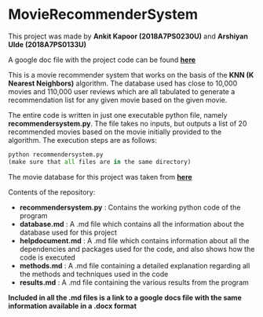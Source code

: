 # MovieRecommenderSystem

This project was made by **Ankit Kapoor (2018A7PS0230U)** and **Arshiyan Ulde (2018A7PS0133U)**

A google doc file with the project code can be found **[here](https://docs.google.com/document/d/1z1q6Oh120H23QrNxgsySyrqLpOPkwLUC/edit?usp=sharing&ouid=117806499075101418555&rtpof=true&sd=true)**

This is a movie recommender system that works on the basis of the **KNN (K Nearest Neighbors)** algorithm. The database used has close to 10,000 movies and 110,000 user reviews which are all tabulated to generate a recommendation list for any given movie based on the given movie.

The entire code is written in just one executable python file, namely **recommendersystem.py**. The file takes no inputs, but outputs a list of 20 recommended movies based on the movie initially provided to the algorithm. The execution steps are as follows:

~~~python
python recommendersystem.py
(make sure that all files are in the same directory)
~~~

The movie database for this project was taken from **[here](https://github.com/Praful2000/YoutubeLectures/tree/master/Movie%20KNN)**

Contents of the repository:

* **recommendersystem.py** : Contains the working python code of the program
* **database.md** : A .md file which contains all the information about the database used for this project
* **helpdocument.md** : A .md file which contains information about all the dependencies and packages used for the code, and also shows how the code is executed
* **methods.md** : A .md file containing a detailed explanation regarding all the methods and techniques used in the code
* **results.md** : A .md file containing the various results from the program

**Included in all the .md files is a link to a google docs file with the same information available in a .docx format**
